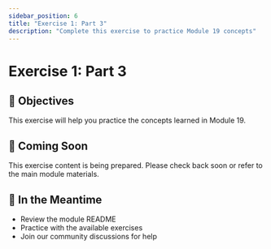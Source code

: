 ```yaml
---
sidebar_position: 6
title: "Exercise 1: Part 3"
description: "Complete this exercise to practice Module 19 concepts"
---
```


# Exercise 1: Part 3

## 🎯 Objectives

This exercise will help you practice the concepts learned in Module 19.

## 📝 Coming Soon

This exercise content is being prepared. Please check back soon or refer to the main module materials.

## 🚀 In the Meantime

- Review the module README
- Practice with the available exercises
- Join our community discussions for help
